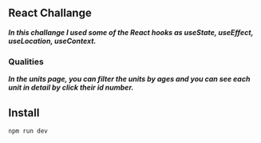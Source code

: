 ## React Challange
***In this challange I used some of the React hooks as useState, useEffect, useLocation, useContext.***


### Qualities
***In the units page, you can filter the units by ages and you can see each unit in detail by click their id number.***




## Install
```javascrıpt
npm run dev
```

